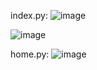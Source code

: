 index.py:
![image](https://github.com/tdiascontato/graficospython/assets/98658691/47098181-e89e-47bf-abae-113e47ed294e)

![image](https://github.com/tdiascontato/graficospython/assets/98658691/f2636738-77a6-4905-9c5f-4a9c1fdf482e)

home.py:
![image](https://github.com/tdiascontato/graficospython/assets/98658691/a5031ad6-fd1b-4c38-834c-e7f389a08f5d)
